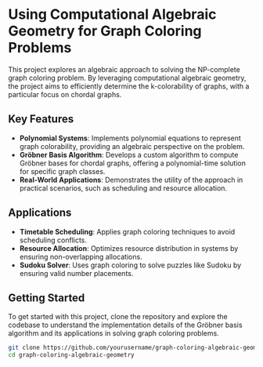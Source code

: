 # Using Computational Algebraic Geometry for Graph Coloring Problems

This project explores an algebraic approach to solving the NP-complete graph coloring problem. By leveraging computational algebraic geometry, the project aims to efficiently determine the k-colorability of graphs, with a particular focus on chordal graphs.

## Key Features
- **Polynomial Systems**: Implements polynomial equations to represent graph colorability, providing an algebraic perspective on the problem.
- **Gröbner Basis Algorithm**: Develops a custom algorithm to compute Gröbner bases for chordal graphs, offering a polynomial-time solution for specific graph classes.
- **Real-World Applications**: Demonstrates the utility of the approach in practical scenarios, such as scheduling and resource allocation.

## Applications
- **Timetable Scheduling**: Applies graph coloring techniques to avoid scheduling conflicts.
- **Resource Allocation**: Optimizes resource distribution in systems by ensuring non-overlapping allocations.
- **Sudoku Solver**: Uses graph coloring to solve puzzles like Sudoku by ensuring valid number placements.

## Getting Started
To get started with this project, clone the repository and explore the codebase to understand the implementation details of the Gröbner basis algorithm and its applications in solving graph coloring problems.

```bash
git clone https://github.com/yourusername/graph-coloring-algebraic-geometry.git
cd graph-coloring-algebraic-geometry
